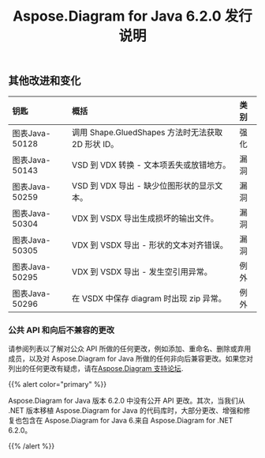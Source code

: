 ﻿---
title: Aspose.Diagram for Java 6.2.0 发行说明
type: docs
weight: 100
url: /zh/java/aspose-diagram-for-java-6-2-0-release-notes/
---
## **其他改进和变化**

|**钥匙** |**概括** |**类别** |
|:- |:- |:- |
|图表Java-50128|调用 Shape.GluedShapes 方法时无法获取 2D 形状 ID。|强化|
|图表Java-50143| VSD 到 VDX 转换 - 文本项丢失或放错地方。|漏洞|
|图表Java-50259| VSD 到 VDX 导出 - 缺少位图形状的显示文本。|漏洞|
|图表Java-50304| VDX 到 VSDX 导出生成损坏的输出文件。|漏洞|
|图表Java-50305| VDX 到 VSDX 导出 - 形状的文本对齐错误。|漏洞|
|图表Java-50295|VDX 到 VSDX 导出 - 发生空引用异常。|例外|
|图表Java-50296|在 VSDX 中保存 diagram 时出现 zip 异常。|例外|
### **公共 API 和向后不兼容的更改**
请参阅列表以了解对公众 API 所做的任何更改，例如添加、重命名、删除或弃用成员，以及对 Aspose.Diagram for Java 所做的任何非向后兼容更改。如果您对列出的任何更改有疑虑，请在[Aspose.Diagram 支持论坛](https://forum.aspose.com/c/diagram/17).

{{% alert color="primary" %}} 

Aspose.Diagram for Java 版本 6.2.0 中没有公开 API 更改。其次，当我们从 .NET 版本移植 Aspose.Diagram for Java 的代码库时，大部分更改、增强和修复也包含在 Aspose.Diagram for Java 6.来自 Aspose.Diagram for .NET 6.2.0。

{{% /alert %}}
